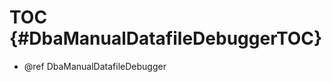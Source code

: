 TOC {#DbaManualDatafileDebuggerTOC}
===================================

- @ref DbaManualDatafileDebugger

